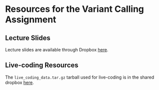 # Resources for the Variant Calling Assignment

## Lecture Slides

Lecture slides are available through Dropbox [here](https://www.dropbox.com/scl/fi/xtwhabep2q25q2cs71vao/20240927_variant_calling.pptx?rlkey=dsw4ylkzx2jre4ea9dso2q78q&dl=0).

## Live-coding Resources

The `live_coding_data.tar.gz` tarball used for live-coding is in the shared dropbox [here](https://www.dropbox.com/scl/fi/07zzq6m24ip0qkb640m5x/live_coding_data.tar.gz?rlkey=0akznspv6as4q8frdb6a86rps&dl=0).

